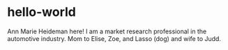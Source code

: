 # hello-world
Ann Marie Heideman here!
I am a market research professional in the automotive industry. 
Mom to Elise, Zoe, and Lasso (dog) and wife to Judd.
